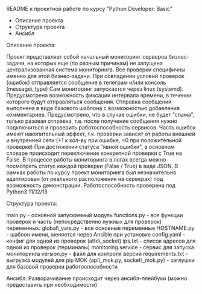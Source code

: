 ﻿README к проектной работе по курсу "Python Developer: Basic"

- Описание проекта
- Структура проекта
- Ансибл


Описание проекта:

Проект представляет собой начальный мониторинг серверов бизнес-задачи, на которых еще (по разным причинам) не запущена централизованная система мониторинга.
Все проверки специфичны именно для этой бизнес-задачи.
При совпадении условий проверок (ошибок) отправляется сообщение в телеграм  и/или консоль (message\\_type)
Сам мониторинг запускается через linux (systemd).
Предусмотрена возможность фиксации интервала времени, в течении которого будут отправляться сообщения.
Отправка сообщений выполнена в виде базового шаблона с возможностью добавления комментариев.
Предусмотрено, что в случае ошибки, не будет "спама", только разовая отправка, т.е. после получение сообщения нужно подключиться и проверить работоспособность сервисов.
Часть ошибок имеют накопительный эффект, т.к. проверки зависят от работы внешней и внутренней сети (+1 к кол-ву при ошибке, =0 при положительной проверке)
При достижении статуса "явной ошибки", в основном словаре происходит переключение конкретной проверки c True на False.
В процессе работы мониторинга в логах всегда можно посмотреть статус каждой проверки (False / True) в виде JSON.
В рамках работы по курсу проект мониторинга был незначительно адаптирован (от реального расположения на серверах) под возможность демонстрации.
Работоспособность проверена под Python3 11/12/13



Структура проекта:

main.py - основной запускаемый модуль
functions.py - все функции проверок и часть (непосредственно нужных для проверок) переменных.
global\\_vars.py - все основные переменные
HOSTNAME.py - шаблон имени, меняется через Ansible при установке
config.yaml - конфиг для одной из проверок (atto\\_socket)
ips.txt - список адресов для одной из проверок (терминалы)
monitoring.service - сервис для запуска мониторинга
version.py - файл для контроля версий
requirements.txt - выгрузка модулей для pip
MOK (api\\_mok.py, socket\\_mok.py) - заглушки для базовой проверки работоспособности

Ансибл:
Разворачивание происходит через ансибл-плейбуки (можно предоставить при необходимости)

